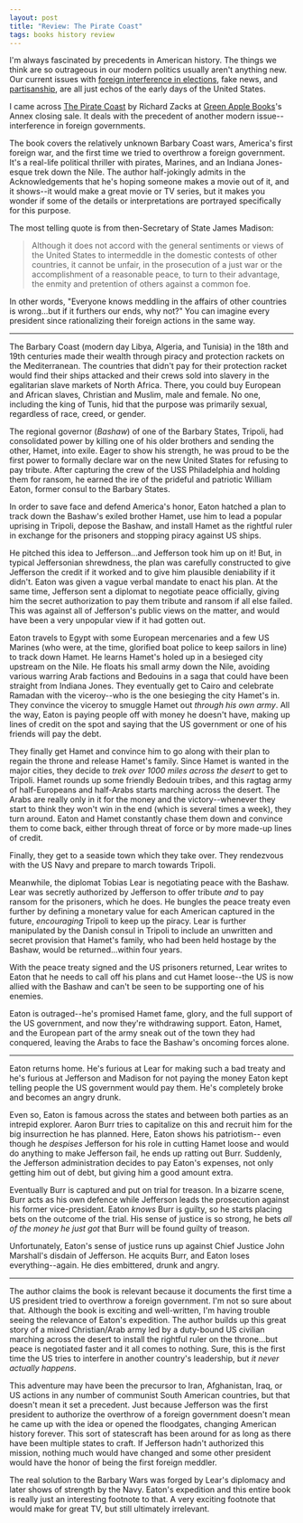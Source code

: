 ```yaml
---
layout: post
title: "Review: The Pirate Coast"
tags: books history review
---
```


I'm always fascinated by precedents in American history. The things we think are so outrageous in our modern politics usually aren't anything new. 
Our current issues with [foreign interference in elections](https://founders.archives.gov/documents/Jefferson/01-12-02-0405), fake news, and [partisanship](https://www.ourdocuments.gov/doc.php?flash=false&doc=15&page=transcript), are all just echos of the early days of the United States.

I came across [The Pirate Coast](https://www.amazon.com/Pirate-Coast-Jefferson-Marines-Mission/dp/140130849X) by Richard Zacks at 
[Green Apple Books](https://www.greenapplebooks.com/)'s Annex closing sale. 
It deals with the precedent of another modern issue--interference in foreign governments.

The book covers the relatively unknown Barbary Coast wars, America's first foreign war, and the first time we tried to overthrow a foreign government.
It's a real-life political thriller with pirates, Marines, and an Indiana Jones-esque trek down the Nile. The author half-jokingly admits in the Acknowledgements that he's hoping someone makes a movie out of it, and it shows--it would make a great movie or TV series, but it makes you wonder if some of the details or interpretations are portrayed specifically for this purpose.

The most telling quote is from then-Secretary of State James Madison:
> Although it does not accord with the general sentiments or views of the United States to intermeddle in the domestic contests of other countries, it cannot be unfair, in the prosecution of a just war or the accomplishment of a reasonable peace, to turn to their advantage, the enmity and pretention of others against a common foe.

In other words, "Everyone knows meddling in the affairs of other countries is wrong...but if it furthers our ends, why not?" You can imagine every president since rationalizing their foreign actions in the same way.

---



The Barbary Coast (modern day Libya, Algeria, and Tunisia) in the 18th and 19th centuries made their wealth through piracy and protection rackets on the Mediterranean. The countries that didn't pay for their protection racket would find their ships attacked and their crews sold into slavery in the  egalitarian slave markets of North Africa. There, you could buy European and African slaves, Christian and Muslim, male and female. No one, including the king of Tunis, hid that the purpose was primarily sexual, regardless of race, creed, or gender.

The regional governor (_Bashaw_) of one of the Barbary States, Tripoli, had consolidated power by killing one of his older brothers and sending the other, Hamet, into exile. Eager to show his strength, he was proud to be the first power to formally declare war on the new United States for 
refusing to pay tribute. After capturing the crew of the USS Philadelphia and holding them for ransom, he earned the ire of the prideful and patriotic William Eaton, former consul to the Barbary States.

In order to save face and defend America's honor, Eaton hatched a plan to track down the Bashaw's exiled brother Hamet, use him to lead a popular uprising in Tripoli, depose the Bashaw, and install Hamet as the rightful ruler in exchange for the prisoners and stopping piracy against US ships.

He pitched this idea to Jefferson...and Jefferson took him up on it! 
But, in typical Jeffersonian shrewdness, the plan was carefully constructed to give Jefferson the credit if it worked and to give him plausible deniability if it didn't. Eaton was given a vague verbal mandate to enact his plan. At the same time, Jefferson sent a diplomat to negotiate peace officially, giving him the secret authorization to pay them tribute and ransom if all else failed. This was against all of Jefferson's public views on the matter, and would have been a very unpopular view if it had gotten out.

Eaton travels to Egypt with some European mercenaries and a few US Marines (who were, at the time, glorified boat police to keep sailors in line) to track down Hamet. He learns Hamet's holed up in a besieged city upstream on the Nile. He floats his small army down the Nile, avoiding various warring Arab factions and Bedouins in a saga that could have been straight from Indiana Jones. They eventually get to Cairo and celebrate Ramadan with the viceroy--who is the one besieging the city Hamet's in. They convince the viceroy to smuggle Hamet out _through his own army_. All the way, Eaton is
paying people off with money he doesn't have, making up lines of credit on the spot and saying that the US government or one of his friends will pay the debt.

They finally get Hamet and convince him to go along with their plan to regain the throne and release Hamet's family. Since Hamet is wanted in the major cities, they decide to _trek over 1000 miles across the desert_ to get to Tripoli. Hamet rounds up some friendly Bedouin tribes, and this ragtag army of half-Europeans and half-Arabs starts marching across the desert. The Arabs are really only in it for the money and the victory--whenever they start to think they won't win in the end (which is several times a week), they turn around. Eaton and Hamet constantly chase them down and convince them to come back, either through threat of force or by more made-up lines of credit.

Finally, they get to a seaside town which they take over. They rendezvous with the US Navy and prepare to march towards Tripoli.

Meanwhile, the diplomat Tobias Lear is negotiating peace with the Bashaw. 
Lear was secretly authorized by Jefferson to offer tribute _and_ to pay ransom for the prisoners, which he does. He bungles the peace treaty even further by defining a monetary value for each American captured in the future, _encouraging_ Tripoli to keep up the piracy. Lear is further manipulated by the Danish consul in Tripoli to include an unwritten and secret provision that Hamet's family, who had been held hostage by the Bashaw, would be returned...within four years.

With the peace treaty signed and the US prisoners returned, Lear writes to Eaton that he needs to call off his plans and cut Hamet loose--the US is now allied with the Bashaw and can't be seen to be supporting one of his enemies. 

Eaton is outraged--he's promised Hamet fame, glory, and the full support of the US government, and now they're withdrawing support. Eaton, Hamet, and the European part of the army sneak out
of the town they had conquered, leaving the Arabs to face the Bashaw's oncoming forces alone. 

---

Eaton returns home. He's furious at Lear for making such a bad treaty and he's furious at Jefferson and Madison for not paying the money Eaton kept telling people the US government would pay them. He's completely broke and becomes an angry drunk.

Even so, Eaton is famous across the states and between both parties as an intrepid explorer. Aaron Burr tries to capitalize on this and recruit him 
for the big insurrection he has planned. Here, Eaton shows his patriotism--
even though he _despises_ Jefferson for his role in cutting Hamet loose and would do anything to make Jefferson fail, he ends up ratting out Burr. Suddenly, the Jefferson administration decides to pay Eaton's expenses, not only getting him out of debt, but giving him a good amount extra.

Eventually Burr is captured and put on trial for treason. In a bizarre scene,
Burr acts as his own defence while Jefferson leads the prosecution against his
former vice-president. Eaton _knows_ Burr is guilty, so he starts placing bets on the outcome of the trial. His sense of justice is so strong, he bets _all of the money he just got_ that Burr will be found guilty of treason.

Unfortunately, Eaton's sense of justice runs up against Chief Justice John Marshall's disdain of Jefferson. He acquits Burr, and Eaton loses everything--again. He dies embittered, drunk and angry.

---

The author claims the book is relevant because it documents the first time a US president tried to overthrow a foreign government. I'm not so sure about that. Although the book is exciting and well-written, I'm having trouble seeing the relevance of Eaton's expedition. The author builds up this great story of a mixed Christian/Arab army led by a duty-bound US civilian marching across the desert to install the rightful ruler on the throne...but peace is negotiated faster and it all comes to nothing. Sure, this is the first time the US tries to interfere in another country's leadership, but _it never actually happens_.

This adventure may have been the precursor to Iran, Afghanistan, Iraq, or US actions in any number of communist South American countries, but that doesn't mean it set a precedent. Just because Jefferson was the first president to authorize the overthrow of a foreign government
doesn't mean he came up with the idea or opened the floodgates, changing American history forever. This sort of statescraft has been around for as long as there have been multiple states to craft. If Jefferson hadn't authorized this mission, nothing much would have changed and some other president would have the honor of being the first foreign meddler.

The real solution to the Barbary Wars was forged by Lear's diplomacy and later shows of strength by the Navy. Eaton's expedition and this entire book is really just an interesting footnote to that. A very exciting footnote that would make for great TV, but still ultimately irrelevant.